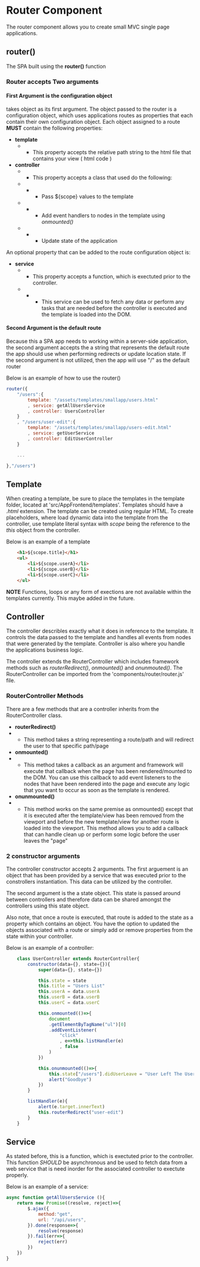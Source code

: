 # Router Component

The router component allows you to create small MVC single page applications. 

## router()

The SPA built using the **router()** function

### Router accepts Two arguments

#### First Argument is the configuration object

takes object as its first argument. The object passed to the router is a configuration object, which uses applications routes as properties that each contain their own configuration object. Each object assigned to a route **MUST** contain the following properties:
* **template**
    * * This property accepts the relative path string to the html file that contains your view ( html code )
* **controller**
    * * This property accepts a class that used do the following:
    * * * Pass ${scope} values to the template
    * * * Add event handlers to nodes in the template using *onmounted()* 
    * * * Update state of the application

An optional property that can be added to the route configuration object is: 
* **service** 
    * * This property accepts a function, which is exectuted prior to the controller.
    * * * This service can be used to fetch any data or perform any tasks that are needed before the controller is executed and the template is loaded into the DOM.


#### Second Argument is the default route

Because this a SPA app needs to working within a server-side application, the second argument accepts the a string that represents the default route the app should use when performing redirects or update location state. If the second argument is not utilized, then the app will use "/" as the default router

Below is an example of how to use the router()

```javascript
router({
    "/users":{
        template: "/assets/templates/smallapp/users.html"
        , service: getAllUsersService
        , controller: UsersController
    }
    , "/users/user-edit":{
        template: "/assets/templates/smallapp/users-edit.html"
        , service: getUserService
        , controller: EditUserController
    }

    ...

},"/users")

```

## Template

When creating a template, be sure to place the templates in the template folder, located at 'src/AppFrontend/templates'. Templates should have a *.html* extension. The template can be created using regular HTML. To create placeholders, where load dynamic data into the template from the controller, use template literal syntax with _*scope*_ being the reference to the _*this*_ object from the controller.

Below is an example of a template
```html
    <h1>${scope.title}</h1>
    <ul>
        <li>${scope.userA}</li>
        <li>${scope.userB}</li>
        <li>${scope.userC}</li>
    </ul>
```

**NOTE** 
Functions, loops or any form of exections are not available within the templates currently. This maybe added in the future.

## Controller

The controller describles exactly what it does in reference to the template. It controls the data passed to the template and handles all events from nodes that were generated by the template. Controller is also where you handle the applications business logic.

The controller extends the RouterController which includes framework methods such as *routerRedirect()*, *onmounted()* and *onunmouted()*.  The RouterController can be imported from the 'components/router/router.js' file.

### RouterController Methods 

There are a few methods that are a controller inherits from the RouterController class.

* **routerRedirect()**
* * This method takes a string representing a route/path and will redirect the user to that specific path/page
* **onmounted()**
* * This method takes a callback as an argument and framework will execute that callback when the page has been rendered/mounted to the DOM. You can use this callback to add event listeners to the nodes that have been rendered into the page and execute any logic that you want to occur as soon as the template is rendered.
* **onunmounted()**
* * This method works on the same premise as onmounted() except that it is executed after the template/view has been removed from the viewport and before the new template/view for another route is loaded into the viewport. This method allows you to add a callback that can handle clean up or perform some logic before the user leaves the "page"

### 2 constructor arguments

The controller constructor accepts 2 arguments. The first arguement is an object that has been provided by a service that was executed prior to the constrollers instantiation. This data can be utilized by the controller.

The second argument is the a state object.  This state is passed around between controllers and therefore data can be shared amongst the controllers using this state object.

Also note, that once a route is executed, that route is added to the state as a property which contains an object. You have the option to updated the objects associated with a route or simply add or remove properties from the state within your controller.



Below is an example of a controller:
```javascript
    class UserController extends RouterController{
        constructor(data={}, state={}){
            super(data={}, state={})

            this.state = state
            this.title = "Users List"
            this.userA = data.userA
            this.userB = data.userB
            this.userC = data.userC

            this.onmounted(()=>{
                document
                .getElementByTagName("ul")[0]
                .addEventListener(
                    "click"
                    , e=>this.listHandler(e)
                    , false
                )
            })

            this.onunmounted(()=>{
                this.state["/users"].didUserLeave = "User Left The Users List Page."
                alert("Goodbye")
            })
        }

        listHandler(e){
            alert(e.target.innerText)
            this.routerRedirect("user-edit")
        }
    }
```

## Service

As stated before, this is a function, which is exectuted prior to the controller. This function _SHOULD_ be asynchronous and be used to fetch data from a web service that is need inorder for the associated controller to exectute properly.

Below is an example of a service:
```javascript
async function getAllUsersService (){
    return new Promise((resolve, reject)=>{
        $.ajax({
            method:"get",
            url: "/api/users",
        }).done(response=>{
            resolve(response)
        }).fail(err=>{
            reject(err)
        })
    })
}
```
